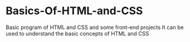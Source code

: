 # Basics-Of-HTML-and-CSS
Basic program of HTML and CSS and some front-end projects
It can be used to understand the basic concepts of HTML and CSS
